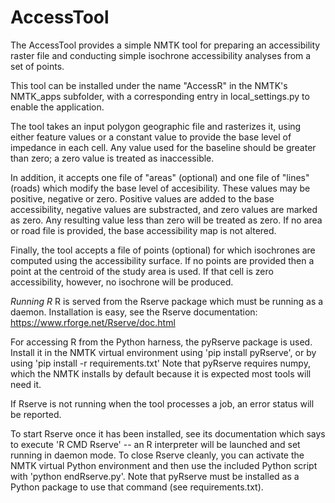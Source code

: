 # AccessTool

The AccessTool provides a simple NMTK tool for preparing an accessibility
raster file and conducting simple isochrone accessibility analyses from
a set of points.

This tool can be installed under the name "AccessR" in the NMTK's
NMTK_apps subfolder, with a corresponding entry in local_settings.py to
enable the application.

The tool takes an input polygon geographic file and rasterizes it, using
either feature values or a constant value to provide the base level
of impedance in each cell.  Any value used for the baseline should be
greater than zero; a zero value is treated as inaccessible.

In addition, it accepts one file of "areas" (optional) and one file of
"lines" (roads) which modify the base level of accesibility.  These values
may be positive, negative or zero.  Positive values are added to the
base accessibility, negative values are substracted, and zero values
are marked as zero.  Any resulting value less than zero will be treated
as zero.  If no area or road file is provided, the base accessibility
map is not altered.

Finally, the tool accepts a file of points (optional) for which isochrones
are computed using the accessibility surface.  If no points are provided
then a point at the centroid of the study area is used.  If that cell
is zero accessibility, however, no isochrone will be produced.

*Running R*
R is served from the Rserve package which must be running as a daemon.
Installation is easy, see the Rserve documentation:
https://www.rforge.net/Rserve/doc.html

For accessing R from the Python harness, the pyRserve package is used.  Install
it in the NMTK virtual environment using 'pip install pyRserve', or by using
'pip install -r requirements.txt' Note that pyRserve requires numpy, which the
NMTK installs by default because it is expected most tools will need it.

If Rserve is not running when the tool processes a job, an error status will
be reported.

To start Rserve once it has been installed, see its documentation which says to
execute 'R CMD Rserve' -- an R interpreter will be launched and set running in
daemon mode.  To close Rserve cleanly, you can activate the NMTK virtual Python
environment and then use the included Python script with 'python endRserve.py'.
Note that pyRserve must be installed as a Python package to use that command 
(see requirements.txt).
